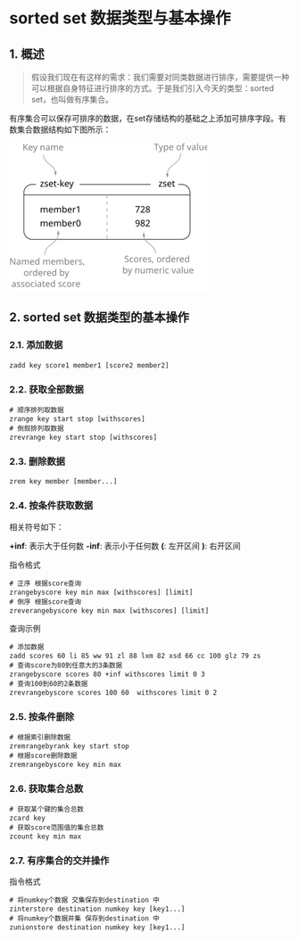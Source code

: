 # sorted set 数据类型与基本操作

## 1. 概述

> 假设我们现在有这样的需求：我们需要对同类数据进行排序，需要提供一种可以根据自身特征进行排序的方式。于是我们引入今天的类型：sorted set，也叫做有序集合。


有序集合可以保存可排序的数据，在set存储结构的基础之上添加可排序字段。有数集合数据结构如下图所示：

![07-01.svg](../img/07-01.svg)


## 2. sorted set 数据类型的基本操作

### 2.1. 添加数据

```shell
zadd key score1 member1 [score2 member2]
```

### 2.2. 获取全部数据

```shell
# 顺序排列取数据
zrange key start stop [withscores]
# 倒叙排列取数据
zrevrange key start stop [withscores]
```


### 2.3. 删除数据

```shell
zrem key member [member...]
```

### 2.4. 按条件获取数据

相关符号如下：

**+inf**: 表示大于任何数
**-inf**: 表示小于任何数
**(**: 左开区间
**)**: 右开区间

指令格式
```shell
# 正序 根据score查询 
zrangebyscore key min max [withscores] [limit]
# 倒序 根据score查询
zreverangebyscore key min max [withscores] [limit]
```

查询示例

```shell
# 添加数据
zadd scores 60 li 85 ww 91 zl 88 lxm 82 xsd 66 cc 100 glz 79 zs
# 查询score为80到任意大的3条数据
zrangebyscore scores 80 +inf withscores limit 0 3
# 查询100到60的2条数据
zrevrangebyscore scores 100 60  withscores limit 0 2
```


### 2.5. 按条件删除

```shell
# 根据索引删除数据
zremrangebyrank key start stop
# 根据score删除数据
zremrangebyscore key min max
```


### 2.6. 获取集合总数

```shell
# 获取某个键的集合总数
zcard key
# 获取score范围值的集合总数
zcount key min max
```


### 2.7. 有序集合的交并操作

指令格式

```shell
# 将numkey个数据 交集保存到destination 中
zinterstore destination numkey key [key1...] 	
# 将numkey个数据并集 保存到destination 中
zunionstore destination numkey key [key1...]
```